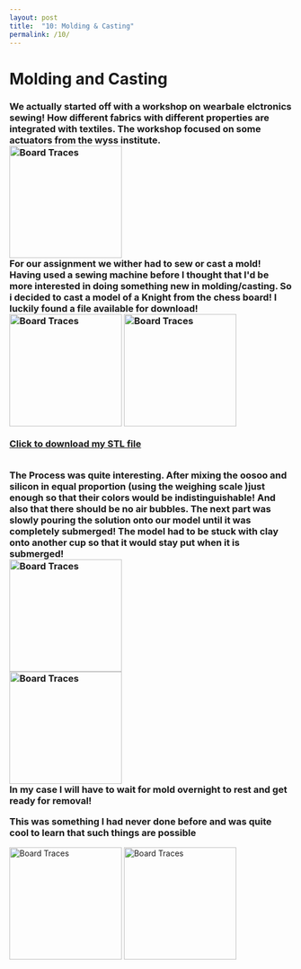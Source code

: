 ```yaml
---
layout: post
title:  "10: Molding & Casting"
permalink: /10/
---
```


<h1> Molding and Casting </h1>


<h3> We actually started off with a workshop on wearbale elctronics sewing! How different fabrics with different properties are integrated with textiles. The workshop focused on some actuators from the wyss institute.<br>
<img src="4.jpg" alt="Board Traces" style="height: 200px; max-width: 48%"><br>
For our assignment we wither had to sew or cast a mold! Having used a sewing machine before I thought that I'd be more interested in doing something new in molding/casting. So i decided to cast a model of a Knight from the chess board! I luckily found a file available for download!<br>

<img src="1.jpg" alt="Board Traces" style="height: 200px; max-width: 48%">
<img src="2.jpg" alt="Board Traces" style="height: 200px; max-width: 48%"><br>

<a href='Knight.stl' download>Click to download my STL file</a>

<br>
The Process was quite interesting.  After mixing the oosoo and silicon in equal proportion (using the weighing scale )just enough so that their colors would be indistinguishable! And also that there should be no air bubbles.
The next part was slowly pouring the solution onto our model until it was completely submerged! The model had to be stuck with clay onto another cup so that it would stay put when it is submerged!
<br>

<img src="5.jfif" alt="Board Traces" style="height: 200px; max-width: 48%">
<br>
<img src="3.jpg" alt="Board Traces" style="height: 200px; max-width: 48%">
<br>
In my case I will have to wait for mold overnight to rest and get ready for removal! 

This was something I had never done before and was quite cool to learn  that such things are possible 
</h3>
<img src="6.jpg" alt="Board Traces" style="height: 200px; max-width: 48%">

<img src="7.jpg" alt="Board Traces" style="height: 200px; max-width: 48%">

<!-- You can include comments that will not be translated to HTML -->

<!-- You can include links and images in the following format: -->


<!-- Or, you can also directly include HTML, for example to make a split image -->


<!-- Or to add a download link to any (reasonably small) file in your permalink directory -->


